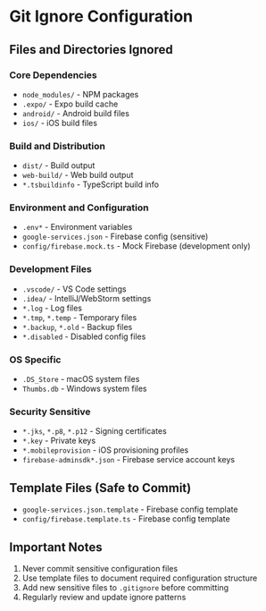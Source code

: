 # Git Ignore Configuration

## Files and Directories Ignored

### Core Dependencies
- `node_modules/` - NPM packages
- `.expo/` - Expo build cache
- `android/` - Android build files
- `ios/` - iOS build files

### Build and Distribution
- `dist/` - Build output
- `web-build/` - Web build output
- `*.tsbuildinfo` - TypeScript build info

### Environment and Configuration
- `.env*` - Environment variables
- `google-services.json` - Firebase config (sensitive)
- `config/firebase.mock.ts` - Mock Firebase (development only)

### Development Files
- `.vscode/` - VS Code settings
- `.idea/` - IntelliJ/WebStorm settings
- `*.log` - Log files
- `*.tmp`, `*.temp` - Temporary files
- `*.backup`, `*.old` - Backup files
- `*.disabled` - Disabled config files

### OS Specific
- `.DS_Store` - macOS system files
- `Thumbs.db` - Windows system files

### Security Sensitive
- `*.jks`, `*.p8`, `*.p12` - Signing certificates
- `*.key` - Private keys
- `*.mobileprovision` - iOS provisioning profiles
- `firebase-adminsdk*.json` - Firebase service account keys

## Template Files (Safe to Commit)
- `google-services.json.template` - Firebase config template
- `config/firebase.template.ts` - Firebase config template

## Important Notes
1. Never commit sensitive configuration files
2. Use template files to document required configuration structure
3. Add new sensitive files to `.gitignore` before committing
4. Regularly review and update ignore patterns
